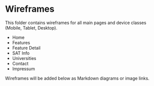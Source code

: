 # Wireframes

This folder contains wireframes for all main pages and device classes (Mobile, Tablet, Desktop).

- Home
- Features
- Feature Detail
- SAT Info
- Universities
- Contact
- Impressum

Wireframes will be added below as Markdown diagrams or image links. 